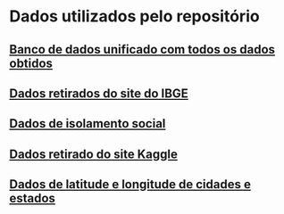 # Dados utilizados pelo repositório

## [Banco de dados unificado com todos os dados obtidos](unificado)
## [Dados retirados do site do IBGE](dadosIBGE)
## [Dados de isolamento social](isolamento)
## [Dados retirado do site Kaggle](kaggle)
## [Dados de latitude e longitude de cidades e estados](latitude-longitude)